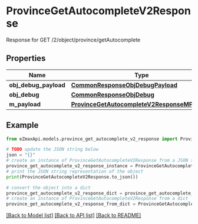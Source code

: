 # ProvinceGetAutocompleteV2Response

Response for GET /2/object/province/getAutocomplete

## Properties

Name | Type | Description | Notes
------------ | ------------- | ------------- | -------------
**obj_debug_payload** | [**CommonResponseObjDebugPayload**](CommonResponseObjDebugPayload.md) |  | 
**obj_debug** | [**CommonResponseObjDebug**](CommonResponseObjDebug.md) |  | [optional] 
**m_payload** | [**ProvinceGetAutocompleteV2ResponseMPayload**](ProvinceGetAutocompleteV2ResponseMPayload.md) |  | 

## Example

```python
from eZmaxApi.models.province_get_autocomplete_v2_response import ProvinceGetAutocompleteV2Response

# TODO update the JSON string below
json = "{}"
# create an instance of ProvinceGetAutocompleteV2Response from a JSON string
province_get_autocomplete_v2_response_instance = ProvinceGetAutocompleteV2Response.from_json(json)
# print the JSON string representation of the object
print(ProvinceGetAutocompleteV2Response.to_json())

# convert the object into a dict
province_get_autocomplete_v2_response_dict = province_get_autocomplete_v2_response_instance.to_dict()
# create an instance of ProvinceGetAutocompleteV2Response from a dict
province_get_autocomplete_v2_response_from_dict = ProvinceGetAutocompleteV2Response.from_dict(province_get_autocomplete_v2_response_dict)
```
[[Back to Model list]](../README.md#documentation-for-models) [[Back to API list]](../README.md#documentation-for-api-endpoints) [[Back to README]](../README.md)


